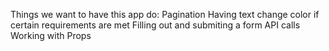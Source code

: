 Things we want to have this app do:
    Pagination
    Having text change color if certain requirements are met
    Filling out and submiting a form
    API calls
    Working with Props